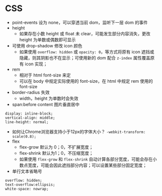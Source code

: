 # CSS

- point-events 设为 none，可以穿透当前 dom，监听下一层 dom 的事件
- height
  - 如果存在小数 height 或 float 未 clear，可能发生部分内容消失，更改 height 为单数或偶数即可显示
- 可使用 drop-shadow 修改 icon 颜色
  - 如果使用 `overflow: hidden` 或 `opacity: 0`，等方式将原有 icon 遮挡或隐藏，则其阴影也不在显示；可使用新的 dom 配合 `z-index` 属性覆盖原有 icon 实现；
- rem
  - 相对于 html font-size 来定
  - 可以在 body 中规定实际使用的 font-size，在 html 中规定 rem 使用的 font-size
- border-radius 失效
  - width，height 为单数时会失效
- span:before content 图片垂直居中
```
display: inline-block;
vertical-align: middle;
line-height: normal;
```
- 如何让Chrome浏览器支持小于12px的字体大小？
` -webkit-transform: scale(0.8); `
- flex
  - flex-grow 默认为 0；0，不扩展宽度；
  - flex-shrink 默认为1；0，不压缩宽度；
  - 如果使用 `flex-grow` 和 `flex-shrink` 自动计算各部分宽度，可能会存在小数点宽度，可能会因此遮挡部分内容；可以设置某些部分固定宽度；
- 单行文本省略号
```
overflow: hidden;
text-overflow:ellipsis;
white-space: nowrap;
```